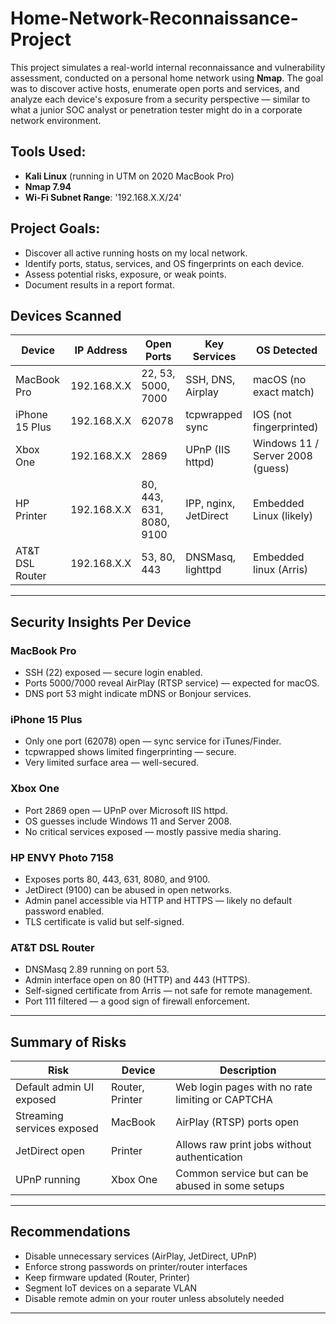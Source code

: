 # Home-Network-Reconnaissance-Project

This project simulates a real-world internal reconnaissance and vulnerability assessment, conducted on a personal home network using **Nmap**. The goal was to discover active hosts, enumerate open ports and services, and analyze each device's exposure from a security perspective — similar to what a junior SOC analyst or penetration tester might do in a corporate network environment.


## Tools Used:

- **Kali Linux** (running in UTM on 2020 MacBook Pro)
- **Nmap 7.94**
- **Wi-Fi Subnet Range**: '192.168.X.X/24'


## Project Goals:

- Discover all active running hosts on my local network.
- Identify ports, status, services, and OS fingerprints on each device.
- Assess potential risks, exposure, or weak points.
- Document results in a report format.


## Devices Scanned 

| Device         | IP Address      | Open Ports    | Key Services   | OS Detected
|----------------|-----------------|-----------------|----------------|-----------
| MacBook Pro    | 192.168.X.X     |22, 53, 5000, 7000| SSH, DNS, Airplay |macOS (no exact match)
| iPhone 15 Plus | 192.168.X.X     |62078            | tcpwrapped sync|IOS (not fingerprinted)                
| Xbox One       | 192.168.X.X     |2869             |UPnP (IIS httpd)|Windows 11 / Server 2008 (guess)
| HP Printer     | 192.168.X.X     |80, 443, 631, 8080, 9100|IPP, nginx, JetDirect | Embedded Linux (likely)             |
| AT&T DSL Router| 192.168.X.X     | 53, 80, 443     |DNSMasq, lighttpd |Embedded linux (Arris)
----------------------------------------------------------------------------------


## Security Insights Per Device

### MacBook Pro
- SSH (22) exposed — secure login enabled.
- Ports 5000/7000 reveal AirPlay (RTSP service) — expected for macOS.
- DNS port 53 might indicate mDNS or Bonjour services.

### iPhone 15 Plus
- Only one port (62078) open — sync service for iTunes/Finder.
- tcpwrapped shows limited fingerprinting — secure.
- Very limited surface area — well-secured.

### Xbox One
- Port 2869 open — UPnP over Microsoft IIS httpd.
- OS guesses include Windows 11 and Server 2008.
- No critical services exposed — mostly passive media sharing.

### HP ENVY Photo 7158
- Exposes ports 80, 443, 631, 8080, and 9100.
- JetDirect (9100) can be abused in open networks.
- Admin panel accessible via HTTP and HTTPS — likely no default password enabled.
- TLS certificate is valid but self-signed.

### AT&T DSL Router
- DNSMasq 2.89 running on port 53.
- Admin interface open on 80 (HTTP) and 443 (HTTPS).
- Self-signed certificate from Arris — not safe for remote management.
- Port 111 filtered — a good sign of firewall enforcement.

---

## Summary of Risks

| Risk | Device | Description |
|------|--------|-------------|
| Default admin UI exposed | Router, Printer | Web login pages with no rate limiting or CAPTCHA |
| Streaming services exposed | MacBook | AirPlay (RTSP) ports open |
| JetDirect open | Printer | Allows raw print jobs without authentication |
| UPnP running | Xbox One | Common service but can be abused in some setups |

---

## Recommendations

- Disable unnecessary services (AirPlay, JetDirect, UPnP)
- Enforce strong passwords on printer/router interfaces
- Keep firmware updated (Router, Printer)
- Segment IoT devices on a separate VLAN
- Disable remote admin on your router unless absolutely needed

---















